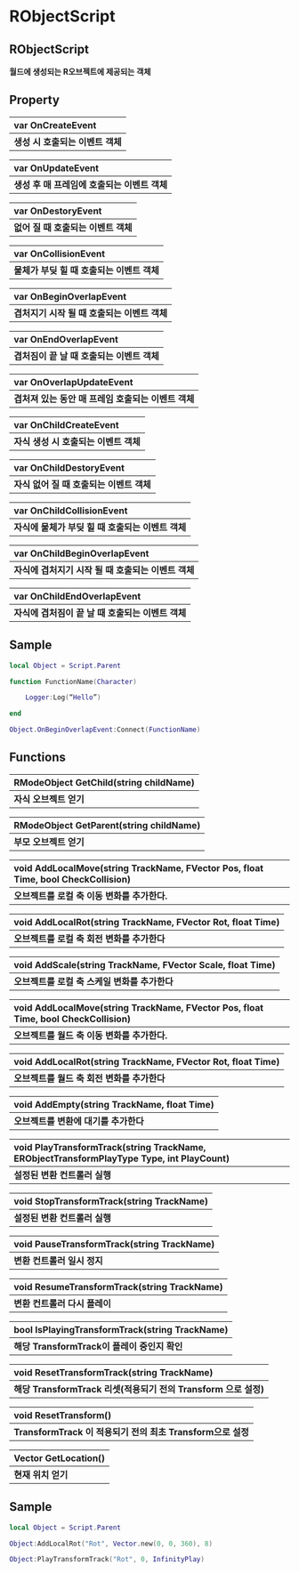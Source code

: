 # RObjectScript

## **RObjectScript**

**월드에 생성되는 R오브젝트에 제공되는 객체**

## **Property**

| **var OnCreateEvent** |
| :--- |
| **생성 시 호출되는 이벤트 객체** |

| **var OnUpdateEvent** |
| :--- |
| **생성 후 매 프레임에 호출되는 이벤트 객체** |

| **var OnDestoryEvent** |
| :--- |
| **없어 질 때 호출되는 이벤트 객체** |

| **var OnCollisionEvent** |
| :--- |
| **물체가 부딪 힐 때 호출되는 이벤트 객체** |

| **var OnBeginOverlapEvent** |
| :--- |
| **겹처지기 시작 될 때 호출되는 이벤트 객체** |

| **var OnEndOverlapEvent** |
| :--- |
| **겹처짐이 끝 날 때 호출되는 이벤트 객체** |

| **var OnOverlapUpdateEvent** |
| :--- |
| **겹처져 있는 동안 매 프레임 호출되는 이벤트 객체** |

| **var OnChildCreateEvent** |
| :--- |
| **자식 생성 시 호출되는 이벤트 객체** |

| **var OnChildDestoryEvent** |
| :--- |
| **자식 없어 질 때 호출되는 이벤트 객체** |

| **var OnChildCollisionEvent** |
| :--- |
| **자식에 물체가 부딪 힐 때 호출되는 이벤트 객체** |

| **var OnChildBeginOverlapEvent** |
| :--- |
| **자식에 겹처지기 시작 될 때 호출되는 이벤트 객체** |

| **var OnChildEndOverlapEvent** |
| :--- |
| **자식에 겹처짐이 끝 날 때 호출되는 이벤트 객체** |

 

## **Sample**

```lua
local Object = Script.Parent

function FunctionName(Character) 

    Logger:Log(“Hello”)

end

Object.OnBeginOverlapEvent:Connect(FunctionName)
```

## **Functions**

| **RModeObject GetChild\(string childName\)** |
| :--- |
| **자식 오브젝트 얻기** |

| **RModeObject GetParent\(string childName\)** |
| :--- |
| **부모 오브젝트 얻기** |

| **void AddLocalMove\(string TrackName, FVector Pos, float Time, bool CheckCollision\)** |
| :--- |
| **오브젝트를 로컬 축 이동 변화를 추가한다.** |

| **void AddLocalRot\(string TrackName, FVector Rot, float Time\)** |
| :--- |
| **오브젝트를 로컬 축 회전 변화를 추가한다** |

| **void AddScale\(string TrackName, FVector Scale, float Time\)** |
| :--- |
| **오브젝트를 로컬 축 스케일 변화를 추가한다** |

| **void AddLocalMove\(string TrackName, FVector Pos, float Time, bool CheckCollision\)** |
| :--- |
| **오브젝트를 월드 축 이동 변화를 추가한다.** |

| **void AddLocalRot\(string TrackName, FVector Rot, float Time\)** |
| :--- |
| **오브젝트를 월드 축 회전 변화를 추가한다** |

| **void AddEmpty\(string TrackName, float Time\)** |
| :--- |
| **오브젝트를 변환에 대기를 추가한다** |

| **void PlayTransformTrack\(string TrackName, ERObjectTransformPlayType Type, int PlayCount\)** |
| :--- |
| **설정된 변환 컨트롤러 실행** |

| **void StopTransformTrack\(string TrackName\)** |
| :--- |
| **설정된 변환 컨트롤러 실행** |

| **void PauseTransformTrack\(string TrackName\)** |
| :--- |
| **변환 컨트롤러 일시 정지** |

| **void ResumeTransformTrack\(string TrackName\)** |
| :--- |
| **변환 컨트롤러 다시 플레이** |

| **bool IsPlayingTransformTrack\(string TrackName\)** |
| :--- |
| **해당 TransformTrack이 플레이 중인지 확인** |

| **void ResetTransformTrack\(string TrackName\)** |
| :--- |
| **해당 TransformTrack 리셋\(적용되기 전의 Transform 으로 설정\)** |

| **void ResetTransform\(\)** |
| :--- |
| **TransformTrack 이 적용되기 전의 최초 Transform으로 설정** |

| **Vector GetLocation\(\)** |
| :--- |
| **현재 위치 얻기** |

## **Sample**

```lua
local Object = Script.Parent

Object:AddLocalRot("Rot", Vector.new(0, 0, 360), 8)  

Object:PlayTransformTrack("Rot", 0, InfinityPlay)
```

